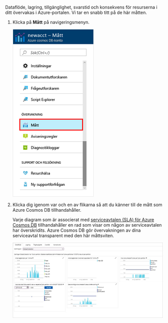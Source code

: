 Dataflöde, lagring, tillgänglighet, svarstid och konsekvens för resurserna i ditt övervakas i Azure-portalen. Vi tar en snabb titt på de här måtten. 

1. Klicka på **Mått** på navigeringsmenyn.

   ![Mått i Azure Portal](./media/cosmos-db-tutorial-review-slas/metrics.png)

2. Klicka dig igenom var och en av flikarna så att du känner till de mått som Azure Cosmos DB tillhandahåller. 

    Varje diagram som är associerat med [serviceavtalen (SLA) för Azure Cosmos DB](https://azure.microsoft.com/support/legal/sla/cosmos-db/) tillhandahåller en rad som visar om någon av serviceavtalen har överskridits. Azure Cosmos DB gör övervakningen av dina serviceavtal transparent med den här måttsviten. 

   ![Azure Cosmos DB-måttsvit](./media/cosmos-db-tutorial-review-slas/metrics-suite.png)